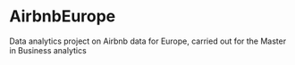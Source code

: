 # AirbnbEurope
Data analytics project on Airbnb data for Europe, carried out for the Master in Business analytics
